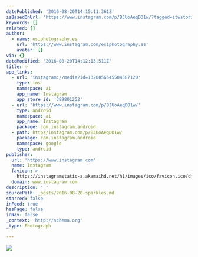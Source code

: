 ```yaml
---
datePublished: '2016-08-20T14:15:11.361Z'
isBasedOnUrl: 'https://www.instagram.com/p/BJUoAeqDO1w/?tagged=itwstories'
keywords: []
related: []
author:
  - name: esiphotography.es
    url: 'https://www.instagram.com/esiphotography.es'
    avatar: {}
via: {}
dateModified: '2016-08-20T14:12:13.511Z'
title: ✨
app_links:
  - url: 'instagram://media?id=1320856545504587120'
    type: ios
    namespace: ai
    app_name: Instagram
    app_store_id: '389801252'
  - url: 'https://www.instagram.com/p/BJUoAeqDO1w/'
    type: android
    namespace: ai
    app_name: Instagram
    package: com.instagram.android
  - path: https/instagram.com/p/BJUoAeqDO1w/
    package: com.instagram.android
    namespace: google
    type: android
publisher:
  url: 'https://www.instagram.com'
  name: Instagram
  favicon: >-
    https://instagramstatic-a.akamaihd.net/h1/images/ico/favicon.ico/dfa85bb1fd63.ico
  domain: www.instagram.com
description: ' '
sourcePath: _posts/2016-08-20-sparkles.md
starred: false
inFeed: true
hasPage: false
inNav: false
_context: 'http://schema.org'
_type: Photograph

---
```

![ ](https://imgflo.herokuapp.com/graph/vahj1ThiexotieMo/e1fb8ff348f00fe515c561942e4f630c/croprotate.jpg?cropheight=448&cropwidth=640&degrees=0&input=https%3A%2F%2Fscontent.cdninstagram.com%2Ft51.2885-15%2Fs640x640%2Fsh0.08%2Fe35%2F14072893_582646375250837_1503270142_n.jpg%3Fig_cache_key%3DMTMyMDg1NjU0NTUwNDU4NzEyMA%253D%253D.2&x=0&y=96)